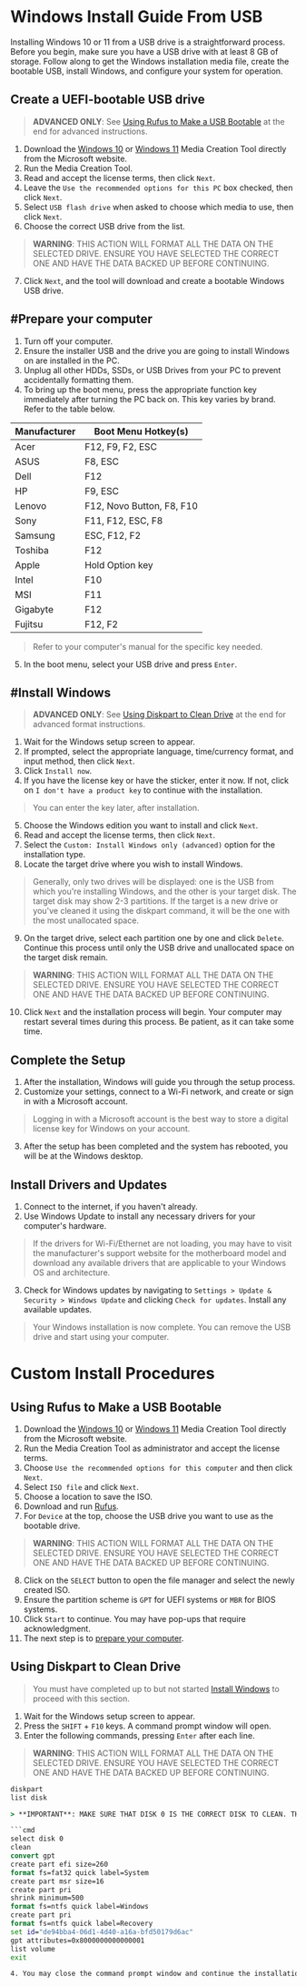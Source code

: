 # Windows Install Guide From USB

Installing Windows 10 or 11 from a USB drive is a straightforward process. Before you begin, make sure you have a USB drive with at least 8 GB of storage. Follow along to get the Windows installation media file, create the bootable USB, install Windows, and configure your system for operation.

## Create a UEFI-bootable USB drive

> **ADVANCED ONLY**: See [Using Rufus to Make a USB Bootable](#using-rufus-to-make-a-usb-bootable) at the end for advanced instructions.

1. Download the [Windows 10](https://www.microsoft.com/en-us/software-download/windows10) or [Windows 11](https://www.microsoft.com/en-us/software-download/windows11) Media Creation Tool directly from the Microsoft website.
2. Run the Media Creation Tool.
3. Read and accept the license terms, then click `Next`.
4. Leave the `Use the recommended options for this PC` box checked, then click `Next`.
5. Select `USB flash drive` when asked to choose which media to use, then click `Next`.
6. Choose the correct USB drive from the list.

> **WARNING**: THIS ACTION WILL FORMAT ALL THE DATA ON THE SELECTED DRIVE. ENSURE YOU HAVE SELECTED THE CORRECT ONE AND HAVE THE DATA BACKED UP BEFORE CONTINUING.

7. Click `Next`, and the tool will download and create a bootable Windows USB drive.

## #Prepare your computer

1. Turn off your computer.
2. Ensure the installer USB and the drive you are going to install Windows on are installed in the PC.
3. Unplug all other HDDs, SSDs, or USB Drives from your PC to prevent accidentally formatting them.
4. To bring up the boot menu, press the appropriate function key immediately after turning the PC back on. This key varies by brand. Refer to the table below.

| Manufacturer | Boot Menu Hotkey(s) |
|--------------|---------------------|
| Acer         | F12, F9, F2, ESC    |
| ASUS         | F8, ESC             |
| Dell         | F12                 |
| HP           | F9, ESC             |
| Lenovo       | F12, Novo Button, F8, F10 |
| Sony         | F11, F12, ESC, F8   |
| Samsung      | ESC, F12, F2        |
| Toshiba      | F12                 |
| Apple        | Hold Option key     |
| Intel        | F10                 |
| MSI          | F11                 |
| Gigabyte     | F12                 |
| Fujitsu      | F12, F2             |

> Refer to your computer's manual for the specific key needed.

5. In the boot menu, select your USB drive and press `Enter`.

## #Install Windows

> **ADVANCED ONLY**: See [Using Diskpart to Clean Drive](#using-diskpart-to-clean-drive) at the end for advanced format instructions.

1. Wait for the Windows setup screen to appear.
2. If prompted, select the appropriate language, time/currency format, and input method, then click `Next`.
3. Click `Install now`.
4. If you have the license key or have the sticker, enter it now. If not, click on `I don't have a product key` to continue with the installation.

> You can enter the key later, after installation.

5. Choose the Windows edition you want to install and click `Next`.
6. Read and accept the license terms, then click `Next`.
7. Select the `Custom: Install Windows only (advanced)` option for the installation type.
8. Locate the target drive where you wish to install Windows.

> Generally, only two drives will be displayed: one is the USB from which you're installing Windows, and the other is your target disk. The target disk may show 2-3 partitions.
> If the target is a new drive or you've cleaned it using the diskpart command, it will be the one with the most unallocated space.

9. On the target drive, select each partition one by one and click `Delete`. Continue this process until only the USB drive and unallocated space on the target disk remain.

> **WARNING**: THIS ACTION WILL FORMAT ALL THE DATA ON THE SELECTED DRIVE. ENSURE YOU HAVE SELECTED THE CORRECT ONE AND HAVE THE DATA BACKED UP BEFORE CONTINUING.

10. Click `Next` and the installation process will begin. Your computer may restart several times during this process. Be patient, as it can take some time.


## Complete the Setup

1. After the installation, Windows will guide you through the setup process.
2. Customize your settings, connect to a Wi-Fi network, and create or sign in with a Microsoft account.

> Logging in with a Microsoft account is the best way to store a digital license key for Windows on your account.

3. After the setup has been completed and the system has rebooted, you will be at the Windows desktop.

## Install Drivers and Updates

1. Connect to the internet, if you haven't already.
2. Use Windows Update to install any necessary drivers for your computer's hardware.

> If the drivers for Wi-Fi/Ethernet are not loading, you may have to visit the manufacturer's support website for the motherboard model and download any available drivers that are applicable to your Windows OS and architecture.

3. Check for Windows updates by navigating to `Settings > Update & Security > Windows Update` and clicking `Check for updates`. Install any available updates.

> Your Windows installation is now complete. You can remove the USB drive and start using your computer.

# Custom Install Procedures

## Using Rufus to Make a USB Bootable

1. Download the [Windows 10](https://www.microsoft.com/en-us/software-download/windows10) or [Windows 11](https://www.microsoft.com/en-us/software-download/windows11) Media Creation Tool directly from the Microsoft website.
2. Run the Media Creation Tool as administrator and accept the license terms.
3. Choose `Use the recommended options for this computer` and then click `Next`.
4. Select `ISO file` and click `Next`.
5. Choose a location to save the ISO.
6. Download and run [Rufus](https://rufus.ie/en/).
7. For `Device` at the top, choose the USB drive you want to use as the bootable drive.

> **WARNING**: THIS ACTION WILL FORMAT ALL THE DATA ON THE SELECTED DRIVE. ENSURE YOU HAVE SELECTED THE CORRECT ONE AND HAVE THE DATA BACKED UP BEFORE CONTINUING.

8. Click on the `SELECT` button to open the file manager and select the newly created ISO.
9. Ensure the partition scheme is `GPT` for UEFI systems or `MBR` for BIOS systems.
10. Click `Start` to continue. You may have pop-ups that require acknowledgment.
11. The next step is to [prepare your computer](#prepare-your-computer).

## Using Diskpart to Clean Drive

> You must have completed up to but not started [Install Windows](#install-windows) to proceed with this section.

1. Wait for the Windows setup screen to appear.
2. Press the `SHIFT` + `F10` keys. A command prompt window will open.
3. Enter the following commands, pressing `Enter` after each line.

> **WARNING**: THIS ACTION WILL FORMAT ALL THE DATA ON THE SELECTED DRIVE. ENSURE YOU HAVE SELECTED THE CORRECT ONE AND HAVE THE DATA BACKED UP BEFORE CONTINUING.

```cmd
diskpart
list disk

> **IMPORTANT**: MAKE SURE THAT DISK 0 IS THE CORRECT DISK TO CLEAN. THIS ACTION IS IRREVERSIBLE.

```cmd
select disk 0
clean
convert gpt
create part efi size=260
format fs=fat32 quick label=System
create part msr size=16
create part pri
shrink minimum=500
format fs=ntfs quick label=Windows 
create part pri
format fs=ntfs quick label=Recovery
set id="de94bba4-06d1-4d40-a16a-bfd50179d6ac"
gpt attributes=0x8000000000000001
list volume
exit

4. You may close the command prompt window and continue the installation at [<kbd>Install Windows</kbd>](#install-windows).

